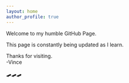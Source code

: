 ```yaml
---
layout: home
author_profile: true
---
```

Welcome to my humble GitHub Page.  

This page is constantly being updated as I learn.

Thanks for visiting.  
-Vince

🛹🛹🛹
